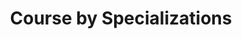 ---
layout: home_by_spec
title: Course by Specializations
type: about
permalink: /specializations/
---